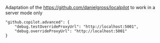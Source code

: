 Adaptation of the https://github.com/danielgross/localpilot to work in a server mode only

```
"github.copilot.advanced": {
    "debug.testOverrideProxyUrl": "http://localhost:5001",
    "debug.overrideProxyUrl": "http://localhost:5001"
}
```
